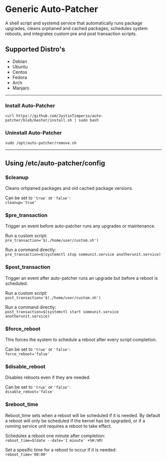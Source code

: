 # Generic Auto-Patcher
A shell script and systemd service that automatically runs package upgrades, cleans orphaned and cached packages, schedules system reboots, and integrates custom pre and post transaction scripts.

## Supported Distro's
- Debian
- Ubuntu
- Centos
- Fedora
- Arch
- Manjaro

------------

### Install Auto-Patcher
`curl https://github.com/JustinTimperio/auto-patcher/blob/master/install.sh | sudo bash`

### Uninstall Auto-Patcher
`sudo /opt/auto-patcher/remove.sh`

------------

## Using /etc/auto-patcher/config

### $cleanup
Cleans orhpaned packages and old cached package versions.

Can be set to `'true'` or `'false'`:\
`cleanup='true'`

### $pre_transaction
Trigger an event before auto-patcher runs any upgrades or maintenance.

Run a custom script:\
`pre_transaction='$(./home/user/custom.sh')`

Run a command directly:\
`pre_transaction=$(systemctl stop someunit.service anotherunit.service)`

### $post_transaction
Trigger an event after auto-patcher runs an upgrade but before a reboot is scheduled.

Run a custom script:\
`post_transaction='$(./home/user/custom.sh')`

Run a command directly:\
`post_transaction=$(systemctl start someunit.service anotherunit.service)`

### $force_reboot
This forces the system to schedule a reboot after every script completion.

Can be set to `'true'` or `'false'`:\
`force_reboot='false'`

### $disable_reboot
Disables reboots even if they are needed.

Can be set to `'true'` or `'false'`:\
`disable_reboot='false'`

### $reboot_time 
Reboot_time sets when a reboot will be scheduled if it is needed. By default a reboot will only be scheduled if the kernel has be upgraded, or if a running service unit requires a reboot to take effect.

Schedules a reboot one minute after completion:\
`reboot_time=$(date --date='1 minute' +%H:%M)`

Set a spesific time for a reboot to occur if it is needed:\
`reboot_time='00:00'`
